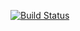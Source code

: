 [![Build Status](https://1eea6c9960de42b4bfdb7a59104d9c6a-2886868997-8080-host10nc.environments.katacoda.com/buildStatus/icon?job=my-pipline)](https://1eea6c9960de42b4bfdb7a59104d9c6a-2886868997-8080-host10nc.environments.katacoda.com/job/my-pipline/)
